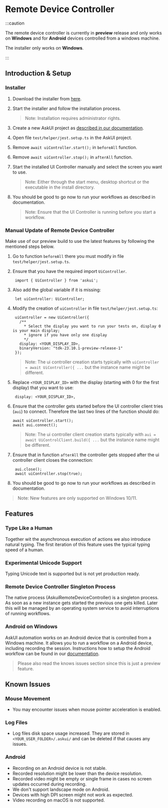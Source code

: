 # Remote Device Controller

:::caution

The remote device controller is currently in __preview__ release and only works on __Windows__ and for __Android__ devices controlled from a windows machine.

The installer only works on __Windows__.

:::

## Introduction & Setup

### Installer

1. Download the installer from [here](https://askui-public.s3.eu-central-1.amazonaws.com/releases/preview/v23.10.01/askui+Installer.exe).

2. Start the installer and follow the installation process.
    > Note: Installation requires administrator rights.

3. Create a new AskUI project as [described in our documentation](../general/02-Getting%20Started/getting-started.md).

4. Open file `test/helper/jest.setup.ts` in the AskUI project.

5. Remove `await uiController.start();` in `beforeAll` function.

6. Remove `await uiController.stop();` in `afterAll` function.

7. Start the installed UI Controller manually and select the screen you want to use. 
    > Note: Either through the start menu, desktop shortcut or the executable in the install directory.

8. You should be good to go now to run your workflows as described in documentation.
    > Note: Ensure that the UI Controller is running before you start a workflow.

### Manual Update of Remote Device Controller

Make use of our preview build to use the latest features by following the mentioned steps below.

1. Go to function `beforeAll` there you must modify in file `test/helper/jest.setup.ts`.

2. Ensure that you have the required import `UiController`.

        import { UiController } from 'askui';

3. Also add the global variable if it is missing:

        let uiController: UiController;

4. Modify the creation of `uiController` in file `test/helper/jest.setup.ts`:

        uiController = new UiController({
          /**
            * Select the display you want to run your tests on, display 0 is your main display;
            * ignore if you have only one display
            */
          display: <YOUR_DISPLAY_ID>,
          binaryVersion: "tdk-23.10.1-preview-release-1"
        });

   > Note: The ui controller creation starts typically with `uiController = await UiController({ ...` but the instance name might be different.

5. Replace `<YOUR_DISPLAY_ID>` with the display (starting with 0 for the first display) that you want to use:

        display: <YOUR_DISPLAY_ID>,

6. Ensure that the controller gets started before the UI controller client tries (`aui`) to connect. Therefore the last two lines of the function should do:

       await uiController.start();
       await aui.connect();

    > Note: The ui controller client creation starts typically with `aui = await UiControlClient.build({ ...` but the instance name might be different.

7. Ensure that in function `afterAll` the controller gets stopped after the ui controller client closes the connection:

        aui.close();
        await uiController.stop(true);

8. You should be good to go now to run your workflows as described in documentation.

> Note: New features are only supported on Windows 10/11.

## Features

### Type Like a Human
Together wit the asynchronous execution of actions we also introduce natural typing. The 
first iteration of this feature uses the typical typing speed of a human.

### Experimental Unicode Support
Typing Unicode text is supported but is not yet production ready.

### Remote Device Controller Singleton Process
The native process (AskuiRemoteDeviceController) is a singleton  process. As soon as a new 
instance gets started the previous one gets killed. Later this will be managed by an 
operating system service to avoid interruptions of running workflows.

### Android on Windows
AskUI automation works on an Android device that is controlled from a Windows machine. It allows you to run a workflow on a Android device, including recording the session. Instructions how to setup the Android workflow can be found in our [documentation](../general/04-Executing%20Automations/mobile-automation.md#android-automation]).

> Please also read the knows issues section since this is just a preview feature.

## Known Issues

### Mouse Movement
- You may encounter issues when mouse pointer acceleration is enabled.

### Log Files
- Log files disk space usage increased. They are stored in `<YOUR_USER_FOLDER>/.askui/` and can be deleted if that causes any issues.

### Android
- Recording on an Android device is not stable.
- Recorded resolution might be lower than the device resolution.
- Recorded video might be empty or single frame in cases no screen updates occurred during recording.
- We don't support landscape mode on Android.
- Devices with high DPI screen might not work as expected.
- Video recording on macOS is not supported.
